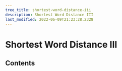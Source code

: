 ```yaml
---
tree_title: shortest-word-distance-iii
description: Shortest Word Distance III
last_modified: 2022-06-09T21:23:28.2328
---
```


# Shortest Word Distance III

## Contents
